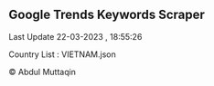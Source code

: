 

## Google Trends Keywords Scraper 
 
Last Update 22-03-2023 , 18:55:26

Country List :
VIETNAM.json



© Abdul Muttaqin 
